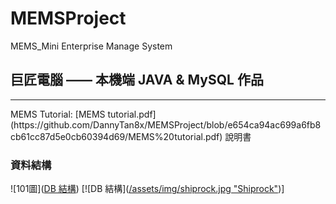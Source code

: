 # MEMSProject
MEMS_Mini Enterprise Manage System

## 巨匠電腦 —— 本機端 JAVA & MySQL 作品

<hr>
MEMS Tutorial: [MEMS tutorial.pdf](https://github.com/DannyTan8x/MEMSProject/blob/e654ca94ac699a6fb8cb61cc87d5e0cb60394d69/MEMS%20tutorial.pdf) 說明書

### 資料結構
![101圖]([DB 結構](https://github.com/DannyTan8x/MEMSProject/blob/42b3ac3e127f0050e2cf91e15e916ae425b37f60/mySQL_DataBase/EER%20Diagram.png))
[![DB 結構]([/assets/img/shiprock.jpg "Shiprock"](https://github.com/DannyTan8x/MEMSProject/blob/42b3ac3e127f0050e2cf91e15e916ae425b37f60/mySQL_DataBase/EER%20Diagram.png))]
